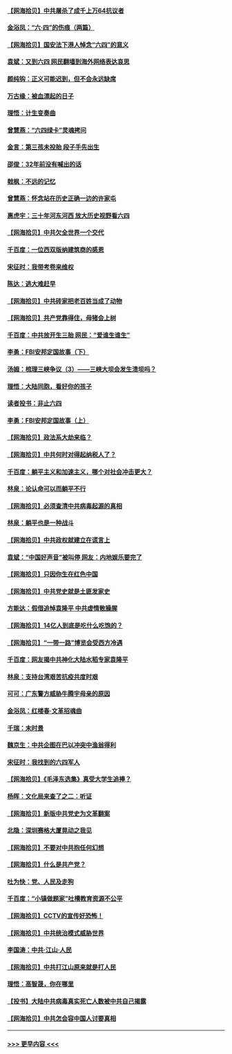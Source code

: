 #### [【网海拾贝】中共屠杀了成千上万64抗议者](../pages/nsc993/n13002713.md?t=06070751) 
#### [金浴凤：“六·四”的伤痕（两篇）](../pages/nsc993/n13001719.md?t=06070751) 
#### [【网海拾贝】国安法下港人悼念“六四”的意义](../pages/nsc993/n13001039.md?t=06070751) 
#### [袁斌：又到六四 网民翻墙到海外网络表达哀思](../pages/nsc993/n13000995.md?t=06070751) 
#### [颜纯钩：正义可能迟到，但不会永远缺席](../pages/nsc993/n13000920.md?t=06070751) 
#### [万古缘：被血漂起的日子](../pages/nsc993/n13000914.md?t=06070751) 
#### [理悟：计生变奏曲](../pages/nsc993/n13000414.md?t=06070751) 
#### [曾慧燕：“六四绿卡”灵魂拷问](../pages/nsc993/n13000277.md?t=06070751) 
#### [金言：第三孩未投胎 段子手先出生](../pages/nsc993/n13000215.md?t=06070751) 
#### [邵俊：32年前没有喊出的话](../pages/nsc993/n13000181.md?t=06070751) 
#### [戟枫：不远的记忆](../pages/nsc993/n13000121.md?t=06070751) 
#### [曾慧燕：怀念站在历史正确一边的许家屯](../pages/nsc993/n13000073.md?t=06070751) 
#### [惠虎宇：三十年河东河西 放大历史视野看六四](../pages/nsc993/n13000018.md?t=06070751) 
#### [【网海拾贝】中共欠全世界一个交代](../pages/nsc993/n12998706.md?t=06070751) 
#### [千百度：一位西双版纳建筑商的感恩](../pages/nsc993/n12998487.md?t=06070751) 
#### [宋征时：我带考卷来维权](../pages/nsc993/n12994088.md?t=06070751) 
#### [陈达：逃大难赶早](../pages/nsc993/n12993569.md?t=06070751) 
#### [【网海拾贝】中共砖家把老百姓当成了动物](../pages/nsc993/n12993483.md?t=06070751) 
#### [【网海拾贝】共产党靠得住，母猪会上树](../pages/nsc993/n12990730.md?t=06070751) 
#### [千百度：中共放开生三胎 网民：“爱谁生谁生”](../pages/nsc993/n12990644.md?t=06070751) 
#### [李勇：FBI安邦定国故事（下）](../pages/nsc993/n12987854.md?t=06070751) 
#### [汤姆：梳理三峡争议（3）——三峡大坝会发生溃坝吗？](../pages/nsc993/n12989806.md?t=06070751) 
#### [理悟：大陆同胞，看好你的孩子](../pages/nsc993/n12989778.md?t=06070751) 
#### [读者投书：非止六四](../pages/nsc993/n12989673.md?t=06070751) 
#### [李勇：FBI安邦定国故事（上）](../pages/nsc993/n12987749.md?t=06070751) 
#### [【网海拾贝】政法系大劫来临？](../pages/nsc993/n12987596.md?t=06070751) 
#### [【网海拾贝】中共何时对得起纳税人了？](../pages/nsc993/n12985578.md?t=06070751) 
#### [千百度：躺平主义和加速主义，哪个对社会冲击更大？](../pages/nsc993/n12985512.md?t=06070751) 
#### [林泉：论认命可以而躺平不行](../pages/nsc993/n12985505.md?t=06070751) 
#### [【网海拾贝】必须查清中共病毒起源的真相](../pages/nsc993/n12984276.md?t=06070751) 
#### [林泉：躺平也是一种战斗](../pages/nsc993/n12984194.md?t=06070751) 
#### [【网海拾贝】中共政权就建立在谎言上](../pages/nsc993/n12981880.md?t=06070751) 
#### [袁斌：“中国好声音”被叫停 网友：内地娱乐要完了](../pages/nsc993/n12981826.md?t=06070751) 
#### [【网海拾贝】只因你生在红色中国](../pages/nsc993/n12979096.md?t=06070751) 
#### [【网海拾贝】中共党史就是土匪发家史](../pages/nsc993/n12976478.md?t=06070751) 
#### [方能达：假借追悼袁隆平 中共虚情散臊腥](../pages/nsc993/n12976396.md?t=06070751) 
#### [【网海拾贝】14亿人到底是吃什么吃饱的？](../pages/nsc993/n12974125.md?t=06070751) 
#### [【网海拾贝】“一带一路”博览会受西方冷遇](../pages/nsc993/n12971787.md?t=06070751) 
#### [千百度：网友揭中共神化大陆水稻专家袁隆平](../pages/nsc993/n12971733.md?t=06070751) 
#### [林泉：支持台湾艰苦抗疫共度时艰](../pages/nsc993/n12971350.md?t=06070751) 
#### [可可：广东警方威胁牛腾宇母亲的原因](../pages/nsc993/n12971100.md?t=06070751) 
#### [金浴凤：红楼春·文革招魂曲](../pages/nsc993/n12970354.md?t=06070751) 
#### [千瑞：末时景](../pages/nsc993/n12970337.md?t=06070751) 
#### [魏京生：中共企图在巴以冲突中渔翁得利](../pages/nsc993/n12970286.md?t=06070751) 
#### [宋征时：我找到的六四军人](../pages/nsc993/n12970213.md?t=06070751) 
#### [【网海拾贝】《毛泽东选集》真受大学生追捧？](../pages/nsc993/n12968779.md?t=06070751) 
#### [杨晖：文化局来查了之二：听证](../pages/nsc993/n12966528.md?t=06070751) 
#### [【网海拾贝】新版中共党史为文革翻案](../pages/nsc993/n12967526.md?t=06070751) 
#### [北隐：深圳赛格大厦晃动之我见](../pages/nsc993/n12967393.md?t=06070751) 
#### [【网海拾贝】不要对中共抱任何幻想](../pages/nsc993/n12965222.md?t=06070751) 
#### [【网海拾贝】什么是共产党？](../pages/nsc993/n12962781.md?t=06070751) 
#### [吐为快：党、人民及走狗](../pages/nsc993/n12962747.md?t=06070751) 
#### [千百度：“小镇做题家”吐槽教育资源不公平](../pages/nsc993/n12962705.md?t=06070751) 
#### [【网海拾贝】CCTV的宣传好恐怖！](../pages/nsc993/n12959984.md?t=06070751) 
#### [【网海拾贝】中共统治模式威胁世界](../pages/nsc993/n12957622.md?t=06070751) 
#### [李国涛：中共‧江山‧人民](../pages/nsc993/n12957502.md?t=06070751) 
#### [【网海拾贝】中共打江山原来就是打人民](../pages/nsc993/n12954345.md?t=06070751) 
#### [理悟：高智晟，你在哪里](../pages/nsc993/n12953115.md?t=06070751) 
#### [【投书】大陆中共病毒真实死亡人数被中共自己揭露](../pages/nsc993/n12953050.md?t=06070751) 
#### [【网海拾贝】中共怎会容中国人讨要真相](../pages/nsc993/n12952161.md?t=06070751) 

----
#### [ >>> 更早内容 <<< ](../indexes/nsc993-earlier.md)
